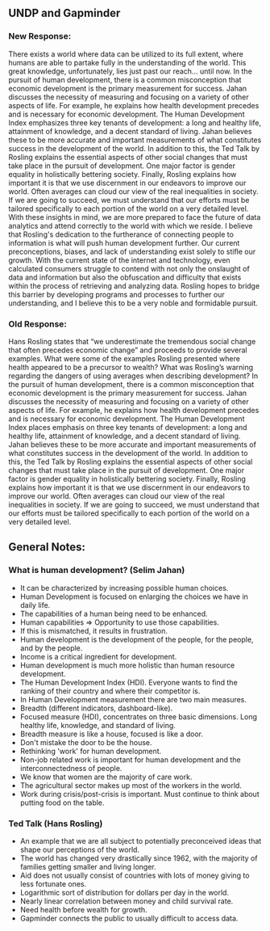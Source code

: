 ## UNDP and Gapminder

### New Response:
  There exists a world where data can be utilized to its full extent, where humans are able to partake fully in the understanding of the world.  This great knowledge, unfortunately, lies just past our reach... until now. In the pursuit of human development, there is a common misconception that economic development is the primary measurement for success. Jahan discusses the necessity of measuring and focusing on a variety of other aspects of life. For example, he explains how health development precedes and is necessary for economic development. The Human Development Index emphasizes three key tenants of development: a long and healthy life, attainment of knowledge, and a decent standard of living. Jahan believes these to be more accurate and important measurements of what constitutes success in the development of the world. In addition to this, the Ted Talk by Rosling explains the essential aspects of other social changes that must take place in the pursuit of development. One major factor is gender equality in holistically bettering society. Finally, Rosling explains how important it is that we use discernment in our endeavors to improve our world. Often averages can cloud our view of the real inequalities in society. If we are going to succeed, we must understand that our efforts must be tailored specifically to each portion of the world on a very detailed level. With these insights in mind, we are more prepared to face the future of data analytics and attend correctly to the world with which we reside. 
  I believe that Rosling's dedication to the furtherance of connecting people to information is what will push human development further. Our current preconceptions, biases, and lack of understanding exist solely to stifle our growth. With the current state of the internet and technology, even calculated consumers struggle to contend with not only the onslaught of data and information but also the obfuscation and difficulty that exists within the process of retrieving and analyzing data. Rosling hopes to bridge this barrier by developing programs and processes to further our understanding, and I believe this to be a very noble and formidable pursuit.


### Old Response:
Hans Rosling states that “we underestimate the tremendous social change that often precedes economic change” and proceeds to provide several examples. What were some of the examples Rosling presented where health appeared to be a precursor to wealth? What was Rosling’s warning regarding the dangers of using averages when describing development?
In the pursuit of human development, there is a common misconception that economic development is the primary measurement for success. Jahan discusses the necessity of measuring and focusing on a variety of other aspects of life. For example, he explains how health development precedes and is necessary for economic development. The Human Development Index places emphasis on three key tenants of development: a long and healthy life, attainment of knowledge, and a decent standard of living. Jahan believes these to be more accurate and important measurements of what constitutes success in the development of the world. In addition to this, the Ted Talk by Rosling explains the essential aspects of other social changes that must take place in the pursuit of development. One major factor is gender equality in holistically bettering society. Finally, Rosling explains how important it is that we use discernment in our endeavors to improve our world. Often averages can cloud our view of the real inequalities in society. If we are going to succeed, we must understand that our efforts must be tailored specifically to each portion of the world on a very detailed level. 

## General Notes:

### What is human development? (Selim Jahan)
- It can be characterized by increasing possible human choices. 
- Human Development is focused on enlarging the choices we have in daily life.
- The capabilities of a human being need to be enhanced.
- Human capabilities => Opportunity to use those capabilities.
- If this is mismatched, it results in frustration.
- Human development is the development of the people, for the people, and by the people. 
- Income is a critical ingredient for development. 
- Human development is much more holistic than human resource development.
- The Human Development Index (HDI). Everyone wants to find the ranking of their country and where their competitor is. 
- In Human Development measurement there are two main measures. 
- Breadth (different indicators, dashboard-like).  
- Focused measure (HDI), concentrates on three basic dimensions. Long healthy life, knowledge, and standard of living. 
- Breadth measure is like a house, focused is like a door. 
- Don't mistake the door to be the house. 
- Rethinking 'work' for human development.
- Non-job related work is important for human development and the interconnectedness of people.
- We know that women are the majority of care work. 
- The agricultural sector makes up most of the workers in the world.
- Work during crisis/post-crisis is important. Must continue to think about putting food on the table. 

### Ted Talk (Hans Rosling)
- An example that we are all subject to potentially preconceived ideas that shape our perceptions of the world. 
- The world has changed very drastically since 1962, with the majority of families getting smaller and living longer. 
- Aid does not usually consist of countries with lots of money giving to less fortunate ones. 
- Logarithmic sort of distribution for dollars per day in the world. 
- Nearly linear correlation between money and child survival rate. 
- Need health before wealth for growth.
- Gapminder connects the public to usually difficult to access data. 
